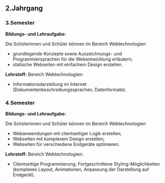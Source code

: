 ## 2.Jahrgang

### 3.Semester

**Bildungs- und Lehraufgabe:**

Die Schülerinnen und Schüler können im Bereich Webtechnologien

- grundlegende Konzepte sowie Auszeichnungs- und Programmiersprachen für die
Webentwicklung erläutern;
- statische Webseiten mit einfachem Design erstellen.

**Lehrstoff:**
Bereich Webtechnologien:
- Informationsdarstellung im Internet (Dokumentenbeschreibungssprachen, Datenformate).

### 4.Semester

**Bildungs- und Lehraufgabe:**

Die Schülerinnen und Schüler können im Bereich Webtechnologien

- Webanwendungen mit clientseitiger Logik erstellen;
- Webseiten mit komplexem Design erstellen;
- Webseiten für verschiedene Endgeräte optimieren.

**Lehrstoff:**
Bereich Webtechnologien:
- Clientseitige Programmierung; Fortgeschrittene Styling-Möglichkeiten (komplexes Layout, Animationen, Anpassung der Darstellung auf Endgerät).